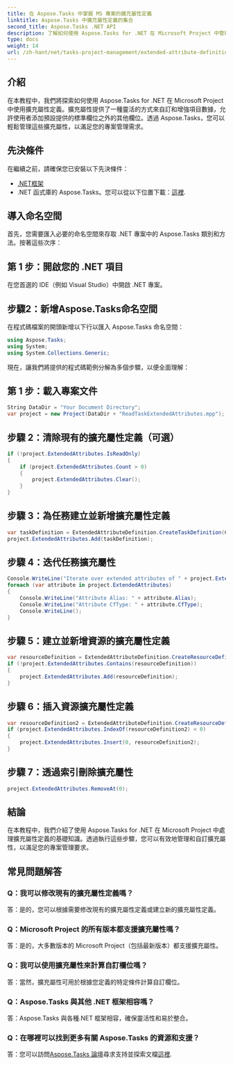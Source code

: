```yaml
---
title: 在 Aspose.Tasks 中掌握 MS 專案的擴充屬性定義
linktitle: Aspose.Tasks 中擴充屬性定義的集合
second_title: Aspose.Tasks .NET API
description: 了解如何使用 Aspose.Tasks for .NET 在 Microsoft Project 中管理擴充屬性定義。輕鬆自訂和增強您的專案數據。
type: docs
weight: 14
url: /zh-hant/net/tasks-project-management/extended-attribute-definition-collection/
---
```

## 介紹
在本教程中，我們將探索如何使用 Aspose.Tasks for .NET 在 Microsoft Project 中使用擴充屬性定義。擴充屬性提供了一種靈活的方式來自訂和增強項目數據，允許使用者添加預設提供的標準欄位之外的其他欄位。透過 Aspose.Tasks，您可以輕鬆管理這些擴充屬性，以滿足您的專案管理需求。
## 先決條件
在繼續之前，請確保您已安裝以下先決條件：
- [.NET框架](https://dotnet.microsoft.com/download)
- .NET 函式庫的 Aspose.Tasks。您可以從以下位置下載：[這裡](https://releases.aspose.com/tasks/net/).

## 導入命名空間
首先，您需要匯入必要的命名空間來存取 .NET 專案中的 Aspose.Tasks 類別和方法。按著這些次序：
## 第 1 步：開啟您的 .NET 項目
在您首選的 IDE（例如 Visual Studio）中開啟 .NET 專案。
## 步驟2：新增Aspose.Tasks命名空間
在程式碼檔案的開頭新增以下行以匯入 Aspose.Tasks 命名空間：
```csharp
using Aspose.Tasks;
using System;
using System.Collections.Generic;

```

現在，讓我們將提供的程式碼範例分解為多個步驟，以便全面理解：
## 第 1 步：載入專案文件
```csharp
String DataDir = "Your Document Directory";
var project = new Project(DataDir + "ReadTaskExtendedAttributes.mpp");
```
## 步驟 2：清除現有的擴充屬性定義（可選）
```csharp
if (!project.ExtendedAttributes.IsReadOnly)
{
    if (project.ExtendedAttributes.Count > 0)
    {
        project.ExtendedAttributes.Clear();
    }
}
```
## 步驟 3：為任務建立並新增擴充屬性定義
```csharp
var taskDefinition = ExtendedAttributeDefinition.CreateTaskDefinition(CustomFieldType.Start, ExtendedAttributeTask.Start7, "Start 7");
project.ExtendedAttributes.Add(taskDefinition);
```
## 步驟 4：迭代任務擴充屬性
```csharp
Console.WriteLine("Iterate over extended attributes of " + project.ExtendedAttributes.ParentProject.Get(Prj.Name) + " project: ");
foreach (var attribute in project.ExtendedAttributes)
{
    Console.WriteLine("Attribute Alias: " + attribute.Alias);
    Console.WriteLine("Attribute CfType: " + attribute.CfType);
    Console.WriteLine();
}
```
## 步驟 5：建立並新增資源的擴充屬性定義
```csharp
var resourceDefinition = ExtendedAttributeDefinition.CreateResourceDefinition(CustomFieldType.Cost, ExtendedAttributeResource.Cost5, "My cost");
if (!project.ExtendedAttributes.Contains(resourceDefinition))
{
    project.ExtendedAttributes.Add(resourceDefinition);
}
```
## 步驟 6：插入資源擴充屬性定義
```csharp
var resourceDefinition2 = ExtendedAttributeDefinition.CreateResourceDefinition(CustomFieldType.Number, ExtendedAttributeResource.Cost1, "My Cost 2");
if (project.ExtendedAttributes.IndexOf(resourceDefinition2) < 0)
{
    project.ExtendedAttributes.Insert(0, resourceDefinition2);
}
```
## 步驟 7：透過索引刪除擴充屬性
```csharp
project.ExtendedAttributes.RemoveAt(0);
```

## 結論
在本教程中，我們介紹了使用 Aspose.Tasks for .NET 在 Microsoft Project 中處理擴充屬性定義的基礎知識。透過執行這些步驟，您可以有效地管理和自訂擴充屬性，以滿足您的專案管理要求。
## 常見問題解答
### Q：我可以修改現有的擴充屬性定義嗎？
答：是的，您可以根據需要修改現有的擴充屬性定義或建立新的擴充屬性定義。
### Q：Microsoft Project 的所有版本都支援擴充屬性嗎？
答：是的，大多數版本的 Microsoft Project（包括最新版本）都支援擴充屬性。
### Q：我可以使用擴充屬性來計算自訂欄位嗎？
答：當然，擴充屬性可用於根據您定義的特定條件計算自訂欄位。
### Q：Aspose.Tasks 與其他 .NET 框架相容嗎？
答：Aspose.Tasks 與各種.NET 框架相容，確保靈活性和易於整合。
### Q：在哪裡可以找到更多有關 Aspose.Tasks 的資源和支援？
答：您可以訪問[Aspose.Tasks 論壇](https://forum.aspose.com/c/tasks/15)尋求支持並探索文檔[這裡](https://reference.aspose.com/tasks/net/).